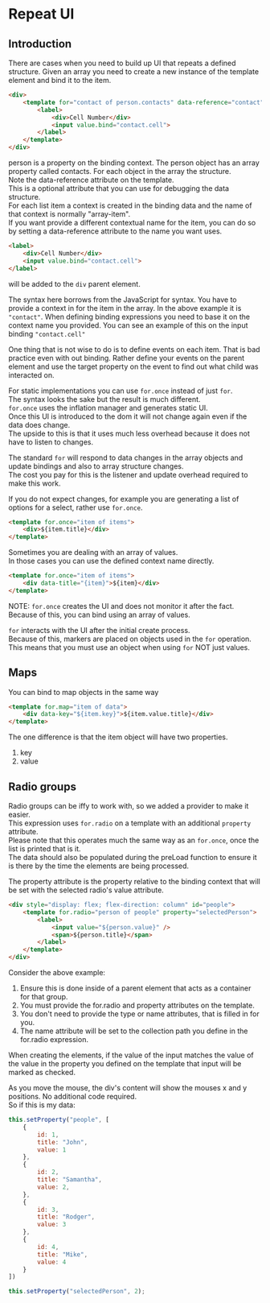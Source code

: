 # Repeat UI

## Introduction
There are cases when you need to build up UI that repeats a defined structure.
Given an array you need to create a new instance of the template element and bind it to the item.

```html
<div>
    <template for="contact of person.contacts" data-reference="contact">
        <label>
            <div>Cell Number</div>
            <input value.bind="contact.cell">
        </label>
    </template>
</div>
```

person is a property on the binding context.
The person object has an array property called contacts.
For each object in the array the structure.  
Note the data-reference attribute on the template.  
This is a optional attribute that you can use for debugging the data structure.  
For each list item a context is created in the binding data and the name of that context is normally "array-item".  
If you want provide a different contextual name for the item, you can do so by setting a data-reference attribute to the name you want uses.

```html
<label>
    <div>Cell Number</div>
    <input value.bind="contact.cell">
</label>
```

will be added to the `div` parent element.

The syntax here borrows from the JavaScript for syntax.
You have to provide a context in for the item in the array. 
In the above example it is `"contact"`. When defining binding expressions you need to base it on the context name you provided.
You can see an example of this on the input binding `"contact.cell"`

One thing that is not wise to do is to define events on each item.
That is bad practice even with out binding. Rather define your events on the parent element and use the target property on the event to find out what child was interacted on.

For static implementations you can use `for.once` instead of just `for`.  
The syntax looks the sake but the result is much different.  
`for.once` uses the inflation manager and generates static UI.  
Once this UI is introduced to the dom it will not change again even if the data does change.  
The upside to this is that it uses much less overhead because it does not have to listen to changes.

The standard `for` will respond to data changes in the array objects and update bindings and also to array structure changes.  
The cost you pay for this is the listener and update overhead required to make this work.

If you do not expect changes, for example you are generating a list of options for a select, rather use `for.once`.

```html
<template for.once="item of items">
    <div>${item.title}</div>
</template>
```

Sometimes you are dealing with an array of values.  
In those cases you can use the defined context name directly.

```html
<template for.once="item of items">
    <div data-title="{item}">${item}</div>
</template>
```

NOTE: `for.once` creates the UI and does not monitor it after the fact.  
Because of this, you can bind using an array of values.
  
`for` interacts with the UI after the initial create process.  
Because of this, markers are placed on objects used in the `for` operation.  
This means that you must use an object when using `for` NOT just values. 

## Maps
You can bind to map objects in the same way

```html
<template for.map="item of data">
    <div data-key="${item.key}">${item.value.title}</div>
</template>
```

The one difference is that the item object will have two properties.

1. key
1. value

## Radio groups

Radio groups can be iffy to work with, so we added a provider to make it easier.  
This expression uses `for.radio` on a template with an additional `property` attribute.  
Please note that this operates much the same way as an `for.once`, once the list is printed that is it.  
The data should also be populated during the preLoad function to ensure it is there by the time the elements are being processed.

The property attribute is the property relative to the binding context that will be set with the selected radio's value attribute.

```html
<div style="display: flex; flex-direction: column" id="people">
    <template for.radio="person of people" property="selectedPerson">
        <label>
            <input value="${person.value}" />
            <span>${person.title}</span>
        </label>
    </template>
</div>
```

Consider the above example:
  
1. Ensure this is done inside of a parent element that acts as a container for that group.
1. You must provide the for.radio and property attributes on the template.
1. You don't need to provide the type or name attributes, that is filled in for you.
1. The name attribute will be set to the collection path you define in the for.radio expression.

When creating the elements, if the value of the input matches the value of the value in the property you defined on the template that input will be marked as checked.

As you move the mouse, the div's content will show the mouses x and y positions. No additional code required.  
So if this is my data:

```js
this.setProperty("people", [
    {
        id: 1,
        title: "John",
        value: 1
    },
    {
        id: 2,
        title: "Samantha",
        value: 2,
    },
    {
        id: 3,
        title: "Rodger",
        value: 3
    },
    {
        id: 4,
        title: "Mike",
        value: 4
    }
])

this.setProperty("selectedPerson", 2);
```
